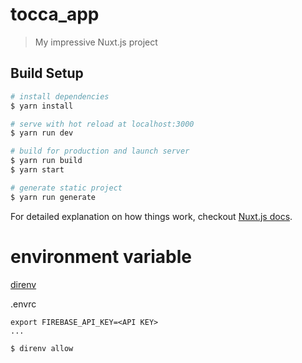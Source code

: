 # tocca_app

> My impressive Nuxt.js project

## Build Setup

``` bash
# install dependencies
$ yarn install

# serve with hot reload at localhost:3000
$ yarn run dev

# build for production and launch server
$ yarn run build
$ yarn start

# generate static project
$ yarn run generate
```

For detailed explanation on how things work, checkout [Nuxt.js docs](https://nuxtjs.org).

# environment variable

[direnv](https://github.com/direnv/direnv)

.envrc
```
export FIREBASE_API_KEY=<API KEY>
...
```

```
$ direnv allow
```

